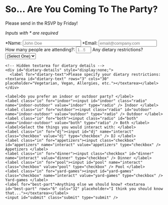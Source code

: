 <!DOCTYPE html>
<html>
<head>
  <title>Dipesh's Birthday RSVP</title>
  <meta charset="utf-8" />
  <link rel="stylesheet" href="styles.css" />
</head>
<body>
  <div class="details">
    <h1 id="title">So... Are You Coming To The Party?</h1>
    <p id="description">Please send in the RSVP by Friday!</p>
  </div>
  <form id="survey-form" method="post" onsubmit="submitForm(event)">
    <p class="warning"><em>Inputs with * are required</em></p>
    <label for="name" id="name-label">*Name: <input id="name" type="text" placeholder="John Doe" required /></label>
    <label for="email" id="email-label">*Email: <input id="email" type="email" placeholder="email@company.com" required /></label>
    <label for="number" id="number-label">How many people are attending?: <input id="number" type="number" min="1" max="5" placeholder="1...5" /></label>
    <label for="dropdown" id="dropdown-label">Any dietary restrictions?
      <select id="dropdown" onchange="dietaryDetails()">
        <option value="">(Select One)</option>
        <option value="yes">Yes</option>
        <option value="no">No</option>
      </select>
    </label>
    
    <!-- Hidden textarea for dietary details -->
    <div id="dietary-details" style="display:none;">
      <label for="dietary-text">Please specify your dietary restrictions: <textarea id="dietary-text" rows="3" cols="30" placeholder="Vegetarian, Vegan, Allergies, etc."></textarea></label>
    </div>

    <label>Do you prefer an indoor or outdoor party? </label>
    <label class="io" for="indoor"><input id="indoor" class="radio" name="indoor-outdoor" value="indoor" type="radio" /> Indoor </label>
    <label class="io" for="outdoor"><input class="radio" id="outdoor" name="indoor-outdoor" value="outdoor" type="radio" /> Outdoor </label>
    <label class="io" for="both"><input class="radio" id="both" name="indoor-outdoor" value="both" type="radio" /> Both </label>
    <label>Select the things you would interact with: </label>
    <label class="in" for="dj"><input id="dj" name="interact" class="checkbox" value="dj" type="checkbox" /> DJ </label>
    <label class="in" for="appetizers"><input class="checkbox" id="appetizers" name="interact" value="appetizers" type="checkbox" /> Appetizers </label>
    <label class="in" for="dinner"><input class="checkbox" id="dinner" name="interact" value="dinner" type="checkbox" /> Dinner </label>
    <label class="in" for="pool"><input id="pool" name="interact" class="checkbox" value="pool" type="checkbox" /> Pool </label>
    <label class="in" for="yard-games"><input id="yard-games" class="checkbox" name="interact" value="yard-games" type="checkbox" /> Yard-games </label>
    <label for="best-part">Anything else we should know? <textarea id="best-part" rows="6" cols="32" placeholder="I think you should know that..."></textarea></label>
    <input id="submit" class="submit" type="submit" />
  </form>

  <script src="/script.js"></script>
</body>
</html>